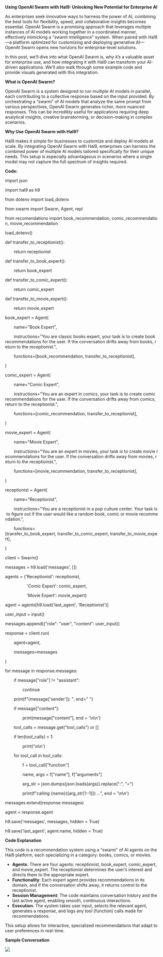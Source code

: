 ﻿**Using OpenAI Swarm with Hal9: Unlocking New Potential for Enterprise AI**

As enterprises seek innovative ways to harness the power of AI, combining the best tools for flexibility, speed, and collaborative insights becomes essential. OpenAI Swarm is a promising approach that leverages multiple instances of AI models working together in a coordinated manner, effectively mimicking a "swarm intelligence" system. When paired with Hal9—a platform optimized for customizing and deploying generative AI—OpenAI Swarm opens new horizons for enterprise-level solutions.

In this post, we’ll dive into what OpenAI Swarm is, why it’s a valuable asset for enterprise use, and how integrating it with Hal9 can transform your AI-driven applications. We'll also walk through some example code and provide visuals generated with this integration.

**What is OpenAI Swarm?**

OpenAI Swarm is a system designed to run multiple AI models in parallel, each contributing to a collective response based on the input provided. By orchestrating a “swarm” of AI models that analyze the same prompt from various perspectives, OpenAI Swarm generates richer, more nuanced responses. This can be incredibly useful for applications requiring deep analytical insights, creative brainstorming, or decision-making in complex scenarios.

**Why Use OpenAI Swarm with Hal9?**

Hal9 makes it simple for businesses to customize and deploy AI models at scale. By integrating OpenAI Swarm with Hal9, enterprises can harness the combined power of multiple AI models tailored specifically for their unique needs. This setup is especially advantageous in scenarios where a single model may not capture the full spectrum of insights required.

**Code:**

import json

import hal9 as h9

from dotenv import load\_dotenv

from swarm import Swarm, Agent, repl

from recomendations import book\_recommendation, comic\_recommendation, movie\_recommendation

load\_dotenv()

def transfer\_to\_receptionist():

`    `return receptionist

def transfer\_to\_book\_expert():

`    `return book\_expert

def transfer\_to\_comic\_expert():

`    `return comic\_expert

def transfer\_to\_movie\_expert():

`    `return movie\_expert

book\_expert = Agent(

`    `name="Book Expert",

`    `instructions="You are classic books expert, your task is to create book recommendations for the user. If the conversation drifts away from books, return to the receptionist.",

`    `functions=[book\_recommendation, transfer\_to\_receptionist],

)

comic\_expert = Agent(

`    `name="Comic Expert",

`    `instructions="You are an expert in comics, your task is to create comic recommendations for the user. If the conversation drifts away from comics, return to the receptionist.",

`    `functions=[comic\_recommendation, transfer\_to\_receptionist],

)

movie\_expert = Agent(

`    `name="Movie Expert",

`    `instructions="You are an expert in movies, your task is to create movie recommendations for the user. If the conversation drifts away from movies, return to the receptionist.",

`    `functions=[movie\_recommendation, transfer\_to\_receptionist],

)

receptionist = Agent(

`    `name="Receptionist",

`    `instructions="You are a receptionist in a pop culture center. Your task is to figure out if the user would like a random book, comic or movie recommendation.",

`    `functions=[transfer\_to\_book\_expert, transfer\_to\_comic\_expert, transfer\_to\_movie\_expert],

)

client = Swarm()

messages = h9.load('messages', [])

agents = {'Receptionist': receptionist,

`          `'Comic Expert': comic\_expert,

`          `'Movie Expert': movie\_expert}

agent = agents[h9.load('last\_agent', 'Receptionist')]    

user\_input = input()

messages.append({"role": "user", "content": user\_input})

response = client.run(

`    `agent=agent,

`    `messages=messages

)

for message in response.messages:

`    `if message["role"] != "assistant":

`        `continue

`    `print(f"{message['sender']}: ", end=" ")

`    `if message["content"]:

`        `print(message["content"], end = '\n\n')

`    `tool\_calls = message.get("tool\_calls") or []

`    `if len(tool\_calls) > 1:

`        `print('\n\n')

`    `for tool\_call in tool\_calls:

`        `f = tool\_call["function"]

`        `name, args = f["name"], f["arguments"]

`        `arg\_str = json.dumps(json.loads(args)).replace(":", "=")

`        `print(f"calling {name}({arg\_str[1:-1]}) ...", end = '\n\n')

messages.extend(response.messages)

agent = response.agent

h9.save('messages', messages, hidden = True)

h9.save('last\_agent', agent.name, hidden = True)

**Code Explanation**

This code is a recommendation system using a "swarm" of AI agents on the Hal9 platform, each specializing in a category: books, comics, or movies.

- **Agents**: There are four agents: receptionist, book\_expert, comic\_expert, and movie\_expert. The receptionist determines the user’s interest and directs them to the appropriate expert.
- **Functionality**: Each expert agent provides recommendations in its domain, and if the conversation shifts away, it returns control to the receptionist.
- **Session Management**: The code maintains conversation history and the last active agent, enabling smooth, continuous interactions.
- **Execution**: The system takes user input, selects the relevant agent, generates a response, and logs any tool (function) calls made for recommendations.

This setup allows for interactive, specialized recommendations that adapt to user preferences in real-time.

**Sample Conversation**

![](Aspose.Words.71c44a0c-1802-452f-8239-e78f8287d86b.001.png)
